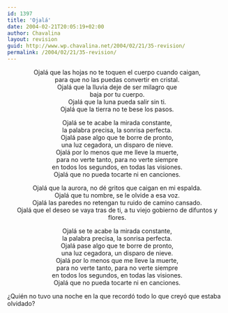 ```yaml
---
id: 1397
title: 'Ojalá'
date: 2004-02-21T20:05:19+02:00
author: Chavalina
layout: revision
guid: http://www.wp.chavalina.net/2004/02/21/35-revision/
permalink: /2004/02/21/35-revision/
---
```

<p align="center">
  Ojalá que las hojas no te toquen el cuerpo cuando caigan, <br /> para que no las puedas convertir en cristal. <br /> Ojalá que la lluvia deje de ser milagro que<br /> baja por tu cuerpo. <br /> Ojalá que la luna pueda salir sin ti.<br /> Ojalá que la tierra no te bese los pasos.
</p>

<p align="center">
  Ojalá se te acabe la mirada constante, <br /> la palabra precisa, la sonrisa perfecta. <br /> Ojalá pase algo que te borre de pronto, <br /> una luz cegadora, un disparo de nieve. <br /> Ojalá por lo menos que me lleve la muerte, <br /> para no verte tanto, para no verte siempre<br /> en todos los segundos, en todas las visiones.<br /> Ojalá que no pueda tocarte ni en canciones.
</p>

<p align="center">
  Ojalá que la aurora, no dé gritos que caigan en mi espalda. <br /> Ojalá que tu nombre, se le olvide a esa voz. <br /> Ojalá las paredes no retengan tu ruido de camino cansado. <br /> Ojalá que el deseo se vaya tras de ti, a tu viejo gobierno de difuntos y flores.
</p>

<p align="center">
  Ojalá se te acabe la mirada constante, <br /> la palabra precisa, la sonrisa perfecta. <br /> Ojalá pase algo que te borre de pronto, <br /> una luz cegadora, un disparo de nieve. <br /> Ojalá por lo menos que me lleve la muerte, <br /> para no verte tanto, para no verte siempre<br /> en todos los segundos, en todas las visiones.<br /> Ojalá que no pueda tocarte ni en canciones.
</p>

&iquest;Quién no tuvo una noche en la que recordó todo lo que creyó que estaba olvidado?